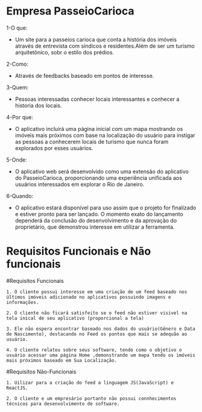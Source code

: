 # Empresa PasseioCarioca

1-O que:
- Um site para a passeios carioca que conta a história dos imóveis através de entrevista com síndicos e residentes.Além de ser um turismo arquitetônico, sobr o estilo dos prédios.

2-Como:
- Através de feedbacks baseado em pontos de interesse.

3-Quem:
- Pessoas interessadas conhecer locais interessantes e conhecer a historia dos locais.

4-Por que:
- O aplicativo incluirá uma página inicial com um mapa mostrando os imóveis mais próximos com base na localização do usuário para instigar as pessoas a conhecerem locais de turismo que nunca foram explorados por esses usuários.

5-Onde:
- O aplicativo web será desenvolvido como uma extensão do aplicativo do PasseioCarioca, proporcionando uma experiência unificada aos usuários interessados em explorar o Rio de Janeiro.

6-Quando:
- O aplicativo estará disponível para uso assim que o projeto for finalizado e estiver pronto para ser lançado. O momento exato do lançamento dependerá da conclusão do desenvolvimento e da aprovação do proprietário, que demonstrou interesse em utilizar a ferramenta.

# Requisitos Funcionais e Não funcionais

#Requisitos Funcionais

	1. O cliente possui interesse em uma criação de um feed baseado nos últimos imóveis adicionado no aplicativos possuindo imagens e informações.
	
	2. O cliente não ficará satisfeito se o feed não estiver visivel na tela inical de seu aplicativo (proporcional a tela)
	
 	3. Ele não espera encontrar baseado nos dados do usuário(Gênero e Data de Nascimento), destacando no Feed os pontos que mais se adequão ao usuário.
	
 	4. O cliente relatou sobre seus software, tendo como o objetivo o usuário acessar uma página Home ,demonstrando um mapa tendo os imóveis mais próximos baseado em Sua Localização.

#Requisitos Não-Funcionais

  	1. Uilizar para a criação do feed a linguagem JS(JavaScript) e ReactJS.
	
  	2. O cliente e um empresário portanto não possui connhecimentos técnicos para desenvolvimento de software.

